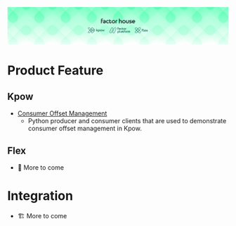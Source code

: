 ![factorhouse](./images/factorhouse.jfif)

# Product Feature

## Kpow

- [Consumer Offset Management](./offset-management/)
  - Python producer and consumer clients that are used to demonstrate consumer offset management in Kpow.

## Flex

- 🚧 More to come

# Integration

- 🏗️ More to come
